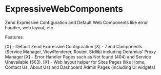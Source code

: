 # ExpressiveWebComponents
Zend Expressive Configuration and Default Web Components like error handler, web layout, etc.

Features:

 [X] - Default Zend Expressive Configuration
 [X] - Zend Components (Service Manager, ViewRenderer, Router, Stdlib) including Ocramius' Proxy Manager
 [X] - Error Handler Pages such as Not found (404) and Service Unavailable (503).
 [X] - Web layout helper for Sites Pages (like Home, Contact Us, About Us) and Dashboard Admin Pages (including UI widgets)

